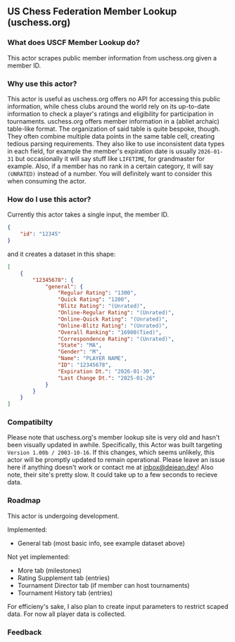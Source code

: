 ## US Chess Federation Member Lookup (uschess.org)

### What does USCF Member Lookup do?

This actor scrapes public member information from uschess.org given a member ID.

### Why use this actor?

This actor is useful as uschess.org offers no API for accessing this public information, while chess clubs around the world rely on its up-to-date information to check a player's ratings and eligibility for participation in tournaments. uschess.org offers member information in a (abliet archaic) table-like format. The organization of said table is quite bespoke, though. They often combine multiple data points in the same table cell, creating tedious parsing requirements. They also like to use inconsistent data types in each field, for example the member's expiration date is usually `2026-01-31` but occasionally it will say stuff like `LIFETIME`, for grandmaster for example. Also, if a member has no rank in a certain category, it will say `(UNRATED)` instead of a number. You will definitely want to consider this when consuming the actor.

### How do I use this actor?

Currently this actor takes a single input, the member ID.

```json
{
    "id": "12345"
}
```

and it creates a dataset in this shape:

```json
[
    {
        "12345678": {
            "general": {
                "Regular Rating": "1300",
                "Quick Rating": "1200",
                "Blitz Rating": "(Unrated)",
                "Online-Regular Rating": "(Unrated)",
                "Online-Quick Rating": "(Unrated)",
                "Online-Blitz Rating": "(Unrated)",
                "Overall Ranking": "16900(Tied)",
                "Correspondence Rating": "(Unrated)",
                "State": "MA",
                "Gender": "M",
                "Name": "PLAYER NAME",
                "ID": "12345678",
                "Expiration Dt.": "2026-01-30",
                "Last Change Dt.": "2025-01-26"
            }
        }
    }
]
```

### Compatibilty

Please note that uschess.org's member lookup site is very old and hasn't been visually updated in awhile. Specifically, this Actor was built targeting `Version 1.00b / 2003-10-16`. If this changes, which seems unlikely, this actor will be promptly updated to remain operational. Please leave an issue here if anything doesn't work or contact me at inbox@dejean.dev! Also note, their site's pretty slow. It could take up to a few seconds to recieve data.

### Roadmap

This actor is undergoing development.

Implemented:

- General tab (most basic info, see example dataset above)

Not yet implemented:

- More tab (milestones)
- Rating Supplement tab (entries)
- Tournament Director tab (if member can host tournaments)
- Tournament History tab (entries)

For efficieny's sake, I also plan to create input parameters to restrict scaped data. For now all player data is collected.

### Feedback
